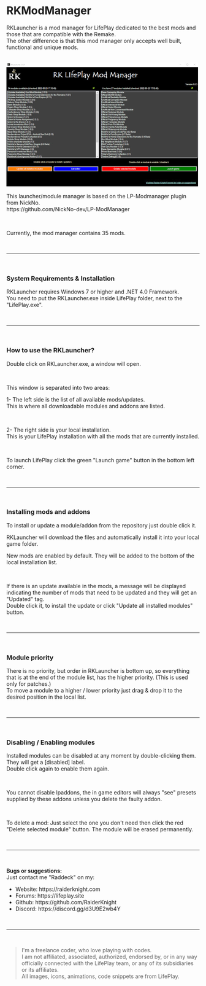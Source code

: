 # RKModManager
<p>RKLauncher is a mod manager for LifePlay dedicated to the best mods and those that are compatible with the Remake.<br>
The other difference is that this mod manager only accepts well built, functional and unique mods.</p>
<br>
<img src="https://github.com/RaiderKnight/RKModManager/blob/main/RKLauncher_screenshot.jpg" alt"screenshot" />
<br>
<p>This launcher/module manager is based on the LP-Modmanager plugin from NickNo.<br>
https://github.com/NickNo-dev/LP-ModManager</p>
<br>
<p>Currently, the mod manager contains 35 mods.</p>
<br>
<hr>
<br>
<h3>System Requirements & Installation</h3>
<p>RKLauncher requires Windows 7 or higher and .NET 4.0 Framework.<br>
You need to put the RKLauncher.exe inside LifePlay folder, next to the "LifePlay.exe".</p>
<br>
<hr>
<br>
<h3>How to use the RKLauncher?</h3>
<p>Double click on RKLauncher.exe, a window will open.</p>
<br>
<p>This window is separated into two areas:</p>
<p>1- The left side is the list of all available mods/updates. <br>
This is where all downloadable modules and addons are listed.</p>
<br>
<p>2- The right side is your local installation.<br>
This is your LifePlay installation with all the mods that are currently installed.</p>
<br>
<p>To launch LifePlay click the green "Launch game" button in the bottom left corner.</p>
<br>
<hr>
<br>
<h3>Installing mods and addons</h3>
<p>To install or update a module/addon from the repository just double click it. </p>
<p>RKLauncher will download the files and automatically install it into your local game folder.</p>
<p>New mods are enabled by default. They will be added to the bottom of the local installation list.</p>
<br>
<p>If there is an update available in the mods, a message will be displayed indicating the number of mods that need to be updated and they will get an "Updated" tag.<br>
Double click it, to install the update or click "Update all installed modules" button.</p>
<br>
<hr>
<br>
<h3>Module priority</h3>
<p>There is no priority, but order in RKLauncher is bottom up, so everything that is at the end of the module list, has the higher priority. (This is used only for patches.)<br>
To move a module to a higher / lower priority just drag & drop it to the desired position in the local list.</p>
<br>
<hr>
<br>
<h3>Disabling / Enabling modules</h3>
<p>Installed modules can be disabled at any moment by double-clicking them. They will get a [disabled] label.<br>
Double click again to enable them again.</p>
<br>
<p>You cannot disable lpaddons, the in game editors will always "see" presets supplied by these addons unless you delete the faulty addon.</p>
<br>
<p>To delete a mod: Just select the one you don't need then click the red "Delete selected module" button. The module will be erased permanently.</p>
<br>
<hr>
<br>
<p><strong>Bugs or suggestions:</strong><br>
Just contact me "Raddeck" on my:</p>
<ul><li>Website: https://raiderknight.com</li>
<li>Forums: https://lifeplay.site</li>
<li>Github: https://github.com/RaiderKnight</li>
<li>Discord: https://discord.gg/d3U9E2wb4Y</li></ul>
<br>
<hr>
<br>
<blockquote> I'm a freelance coder, who love playing with codes.<br>
I am not affiliated, associated, authorized, endorsed by, or in any way officially connected with the LifePlay team, or any of its subsidiaries or its affiliates.<br>
All images, icons, animations, code snippets are from LifePlay.</blockquote>